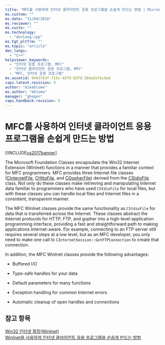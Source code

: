 ```yaml
---
title: "MFC를 사용하여 인터넷 클라이언트 응용 프로그램을 손쉽게 만드는 방법 | Microsoft Docs"
ms.custom: ""
ms.date: "11/04/2016"
ms.reviewer: ""
ms.suite: ""
ms.technology: 
  - "devlang-cpp"
ms.tgt_pltfrm: ""
ms.topic: "article"
dev_langs: 
  - "C++"
helpviewer_keywords: 
  - "인터넷 응용 프로그램, MFC"
  - "인터넷 클라이언트 응용 프로그램, MFC"
  - "MFC, 인터넷 응용 프로그램"
ms.assetid: 94437b3f-f15c-437d-b5fd-264a2efec9ab
caps.latest.revision: 9
author: "mikeblome"
ms.author: "mblome"
manager: "ghogen"
caps.handback.revision: 5
---
```

# MFC를 사용하여 인터넷 클라이언트 응용 프로그램을 손쉽게 만드는 방법
[!INCLUDE[vs2017banner](../assembler/inline/includes/vs2017banner.md)]

The Microsoft Foundation Classes encapsulate the Win32 Internet Extension \(WinInet\) functions in a manner that provides a familiar context for MFC programmers.  MFC provides three Internet file classes \([CInternetFile](../mfc/reference/cinternetfile-class.md), [CHttpFile](../mfc/reference/chttpfile-class.md), and [CGopherFile](../mfc/reference/cgopherfile-class.md)\) derived from the [CStdioFile](../mfc/reference/cstdiofile-class.md) class.  Not only do these classes make retrieving and manipulating Internet data familiar to programmers who have used `CStdioFile` for local files, but with these classes you can handle local files and Internet files in a consistent, transparent manner.  
  
 The MFC WinInet classes provide the same functionality as `CStdioFile` for data that is transferred across the Internet.  These classes abstract the Internet protocols for HTTP, FTP, and gopher into a high\-level application programming interface, providing a fast and straightforward path to making applications Internet\-aware.  For example, connecting to an FTP server still requires several steps at a low level, but as an MFC developer, you only need to make one call to `CInternetSession::GetFTPConnection` to create that connection.  
  
 In addition, the MFC WinInet classes provide the following advantages:  
  
-   Buffered I\/O  
  
-   Type\-safe handles for your data  
  
-   Default parameters for many functions  
  
-   Exception handling for common Internet errors  
  
-   Automatic cleanup of open handles and connections  
  
## 참고 항목  
 [Win32 인터넷 확장\(WinInet\)](../mfc/win32-internet-extensions-wininet.md)   
 [WinInet을 사용하여 인터넷 클라이언트 응용 프로그램을 손쉽게 만드는 방법](../mfc/how-wininet-makes-it-easier-to-create-internet-client-applications.md)